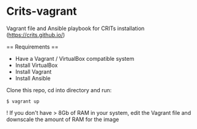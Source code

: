 Crits-vagrant
=============

Vagrant file and Ansible playbook for CRITs installation (https://crits.github.io/)

== Requirements == 
* Have a Vagrant / VirtualBox compatible system
* Install VirtualBox
* Install Vagrant
* Install Ansible

Clone this repo, cd into directory and run:

```
$ vagrant up
```

! If you don't have > 8Gb of RAM in your system, edit the Vagrant file and downscale the amount of RAM for the image
